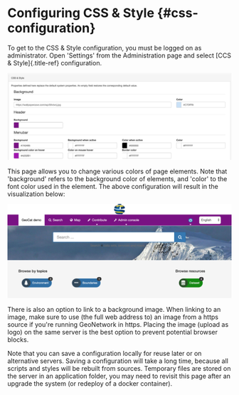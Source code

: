 # Configuring CSS & Style {#css-configuration}

To get to the CSS & Style configuration, you must be logged on as administrator. Open 'Settings' from the Administration page and select [CCS & Style]{.title-ref} configuration.

![](img/css-screen.png)

This page allows you to change various colors of page elements. Note that 'background' refers to the background color of elements, and 'color' to the font color used in the element. The above configuration will result in the visualization below:

![](img/css-result.png)

There is also an option to link to a background image. When linking to an image, make sure to use (the full web address to) an image from a https source if you're running GeoNetwork in https. Placing the image (upload as logo) on the same server is the best option to prevent potential browser blocks.

Note that you can save a configuration locally for reuse later or on alternative servers. Saving a configuration will take a long time, because all scripts and styles will be rebuilt from sources. Temporary files are stored on the server in an application folder, you may need to revisit this page after an upgrade the system (or redeploy of a docker container).
